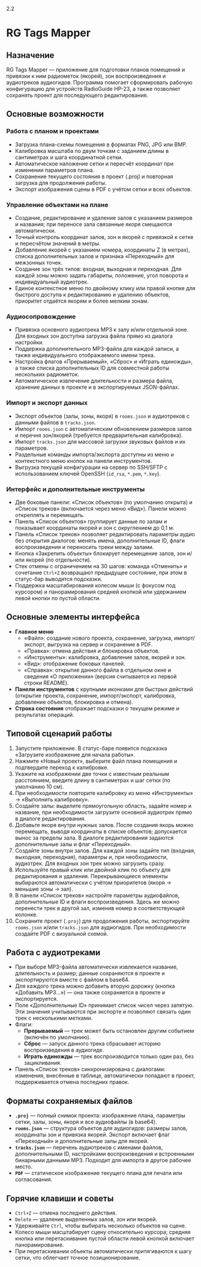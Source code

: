 2.2
# RG Tags Mapper

## Назначение
RG Tags Mapper — приложение для подготовки планов помещений и привязки к ним радиометок (якорей), зон воспроизведения и аудиотреков аудиогидов. Программа помогает сформировать рабочую конфигурацию для устройств RadioGuide HP-23, а также позволяет сохранять проект для последующего редактирования.

## Основные возможности
### Работа с планом и проектами
- Загрузка плана-схемы помещения в форматах PNG, JPG или BMP.
- Калибровка масштаба по двум точкам с заданием длины в сантиметрах и шага координатной сетки.
- Автоматическое наложение сетки и пересчёт координат при изменении параметров плана.
- Сохранение текущего состояния в проект (.proj) и повторная загрузка для продолжения работы.
- Экспорт изображения сцены в PDF с учётом сетки и всех объектов.

### Управление объектами на плане
- Создание, редактирование и удаление залов с указанием размеров и названия; при переносе зала связанные якоря смещаются автоматически.
- Точный контроль координат залов, зон и якорей с привязкой к сетке и пересчётом значений в метры.
- Добавление якорей с указанием номера, координаты Z (в метрах), списка дополнительных залов и признака «Переходный» для межзонных точек.
- Создание зон трёх типов: входная, выходная и переходная. Для каждой зоны можно задать габариты, положение, угол поворота и индивидуальный аудиотрек.
- Единое контекстное меню по двойному клику или правой кнопке для быстрого доступа к редактированию и удалению объектов, приоритет отдаётся якорям и более мелким зонам.

### Аудиосопровождение
- Привязка основного аудиотрека MP3 к залу и/или отдельной зоне. Для входных зон доступна загрузка файла прямо из диалога настройки.
- Поддержка дополнительного MP3-файла для каждой записи, а также индивидуального отображаемого имени трека.
- Настройка флагов «Прерываемый», «Сброс» и «Играть единожды», а также списка дополнительных ID для совместной работы нескольких радиометок.
- Автоматическое извлечение длительности и размера файла, хранение данных в проекте и в экспортируемых JSON-файлах.

### Импорт и экспорт данных
- Экспорт объектов (залы, зоны, якоря) в `rooms.json` и аудиотреков с данными файлов в `tracks.json`.
- Импорт `rooms.json` с автоматическим обновлением размеров залов и перечня зон/якорей (требуется предварительная калибровка).
- Импорт `tracks.json` для массовой загрузки звуковых файлов и их параметров.
- Раздельные команды импорта/экспорта доступны из меню и контекстного меню кнопок на панели инструментов.
- Выгрузка текущей конфигурации на сервер по SSH/SFTP с использованием ключей OpenSSH (`id_rsa`, `*.pem`, `*.key`).

### Интерфейс и дополнительные инструменты
- Две боковые панели: «Список объектов» (по умолчанию открыта) и «Список треков» (включается через меню «Вид»). Панели можно откреплять и перемещать.
- Панель «Список объектов» группирует данные по залам и показывает координаты якорей и зон с округлением до 0,1 м.
- Панель «Список треков» позволяет редактировать параметры аудио без открытия диалогов: менять имена, дополнительные ID, флаги воспроизведения и переносить треки между залами.
- Кнопка «Закрепить объекты» блокирует перемещение залов, зон и/или якорей (по отдельности).
- Стек отмены с ограничением на 30 шагов: команда «Отменить» и сочетание `Ctrl+Z` возвращают предыдущее состояние, при этом в статус-бар выводятся подсказки.
- Поддержка масштабирования колесом мыши (с фокусом под курсором) и панорамирования средней кнопкой или удержанием левой кнопки по пустой области.

## Основные элементы интерфейса
- **Главное меню**
  - «Файл»: создание нового проекта, сохранение, загрузка, импорт/экспорт, выгрузка на сервер и сохранение в PDF.
  - «Правка»: отмена действия и блокировка объектов.
  - «Инструменты»: калибровка, добавление залов, якорей и зон.
  - «Вид»: отображение боковых панелей.
  - «Справка»: открытие данного файла в отдельном окне и сведения «О приложении» (версия считывается из первой строки README).
- **Панели инструментов** с крупными иконками для быстрых действий (открытие проекта, сохранение, импорт/экспорт, калибровка, добавление объектов, блокировка и отмена).
- **Строка состояния** отображает подсказки о текущем режиме и результатах операций.

## Типовой сценарий работы
1. Запустите приложение. В статус-баре появится подсказка «Загрузите изображение для начала работы».
2. Нажмите «Новый проект», выберите файл плана помещения и подтвердите переход к калибровке.
3. Укажите на изображении две точки с известным реальным расстоянием, введите длину в сантиметрах и шаг сетки (по умолчанию 10 см).
4. При необходимости повторите калибровку из меню «Инструменты» → «Выполнить калибровку».
5. Создайте залы: выделите прямоугольную область, задайте номер и название, при необходимости загрузите основной аудиотрек прямо в диалоге редактирования.
6. Добавьте якоря внутри нужных залов. После создания якорь можно перемещать, выводя координаты в списке объектов; допускается вынос за пределы зала. В диалоге редактирования задаются дополнительные залы и флаг «Переходный».
7. Создайте зоны внутри залов. Для каждой зоны задайте тип (входная, выходная, переходная), параметры и, при необходимости, аудиотрек. Для входных зон трек можно загрузить сразу.
8. Используйте правый клик или двойной клик по объекту для редактирования и удаления. Перекрывающиеся элементы выбираются автоматически с учётом приоритетов (якоря → меньшие зоны → зал).
9. В панели «Список треков» настройте параметры аудиофайлов, дополнительные ID и флаги воспроизведения. Здесь же можно перенести трек в другой зал, изменив номер в соответствующей колонке.
10. Сохраните проект (`.proj`) для продолжения работы, экспортируйте `rooms.json` и/или `tracks.json` для аудиогидов. При необходимости создайте PDF с визуальной схемой.

## Работа с аудиотреками
- При выборе MP3-файла автоматически извлекается название, длительность и размер; данные сохраняются в проекте и экспортируются вместе с файлом в base64.
- Для каждого трека можно добавить вторую дорожку (кнопка «Добавить MP3…») — она также сохраняется в проекте и экспортируется.
- Поле «Дополнительные ID» принимает список чисел через запятую. Эти значения учитываются при экспорте и позволяют связать один трек с несколькими метками.
- Флаги:
  - **Прерываемый** — трек может быть остановлен другим событием (включён по умолчанию).
  - **Сброс** — запуск данного трека сбрасывает историю воспроизведения в аудиогиде.
  - **Играть единожды** — трек воспроизводится только один раз, без зацикливания.
- Панель «Список треков» синхронизирована с диалогами: изменения, внесённые в таблице, автоматически попадают в проект, поддерживается отмена последних правок.

## Форматы сохраняемых файлов
- **`.proj`** — полный снимок проекта: изображение плана, параметры сетки, залы, зоны, якоря и все аудиофайлы (в base64).
- **`rooms.json`** — структура объектов для аудиогидов: размеры залов, координаты зон и привязка якорей. Экспорт включает флаг «Переходный» и дополнительные залы для якорей.
- **`tracks.json`** — перечень аудиотреков с именами файлов, дополнительными ID, настройками воспроизведения и встроенными бинарными данными MP3. Подходит для импорта в другое рабочее место.
- **`PDF`** — статическое изображение текущего плана для печати или согласования.

## Горячие клавиши и советы
- `Ctrl+Z` — отмена последнего действия.
- `Delete` — удаление выделенных залов, зон или якорей.
- Удерживайте `Ctrl`, чтобы выбирать несколько объектов на сцене.
- Колесо мыши масштабирует сцену относительно курсора; средняя кнопка или перетаскивание пустой области левой кнопкой включает панорамирование.
- При перетаскивании объекты автоматически притягиваются к шагу сетки, что облегчает точное позиционирование.

